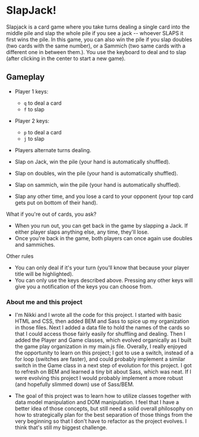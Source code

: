 # SlapJack!
Slapjack is a card game where you take turns dealing a single card into the middle pile and slap the whole pile if you see a jack -- 
whoever SLAPS it first wins the pile. In this game, you can also win the pile if you slap doubles (two cards with the same number),
or a Sammich (two same cards with a different one in between them.). You use the keyboard to deal and to slap (after clicking in the 
center to start a new game).

## Gameplay
* Player 1 keys: 
  - `q` to deal a card
  - `f` to slap

* Player 2 keys:
    - `p` to deal a card
    - `j` to slap
    
* Players alternate turns dealing.
* Slap on Jack, win the pile (your hand is automatically shuffled).
* Slap on doubles, win the pile (your hand is automatically shuffled).
* Slap on sammich, win the pile (your hand is automatically shuffled).
* Slap any other time, and you lose a card to your opponent (your top card gets put on bottom of their hand).

What if you're out of cards, you ask?
* When you run out, you can get back in the game by slapping a Jack. If either player slaps anything else, any time, they'll lose.
* Once you're back in the game, both players can once again use doubles and sammiches.

Other rules
* You can only deal if it's your turn (you'll know that because your player title will be highlighted).
* You can only use the keys described above. Pressing any other keys will give you a notification of the keys you can choose from.

### About me and this project
* I'm Nikki and I wrote all the code for this project. I started with basic HTML and CSS, then added BEM and Sass to spice up 
my organization in those files. Next I added a data file to hold the names of the cards so that I could access those fairly easily 
  for shuffling and dealing. Then I added the Player and Game classes, which evolved organically as I built the game play 
  organization in my main.js file. Overally, I really enjoyed the opportunity to learn on this project; I got to use a switch, 
  instead of a for loop (switches are faster), and could probably implement a similar switch in the Game class in a next 
  step of evolution for this project. I got to refresh on BEM and learned a tiny bit about Sass, which was neat. If I were 
  evolving this project I would probably implement a more robust (and hopefully slimmed down) use of Sass/BEM.

* The goal of this project was to learn how to utilize classes together with data model manipulation and DOM manipulation. I 
feel that I have a better idea of those concepts, but still need a solid overall philosophy on how to strategically plan 
  for the best separation of those things from the very beginning so that I don't have to refactor as the project evolves. I 
  think that's still my biggest challenge.
